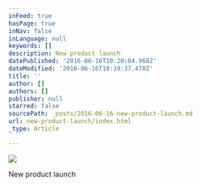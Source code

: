 ```yaml
---
inFeed: true
hasPage: true
inNav: false
inLanguage: null
keywords: []
description: New product launch
datePublished: '2016-06-16T10:20:04.960Z'
dateModified: '2016-06-16T10:19:37.478Z'
title: ''
author: []
authors: []
publisher: null
starred: false
sourcePath: _posts/2016-06-16-new-product-launch.md
url: new-product-launch/index.html
_type: Article

---
```

![](https://the-grid-user-content.s3-us-west-2.amazonaws.com/3fe59265-1584-4ecb-8a95-00d65d0235e4.jpg)

New product launch